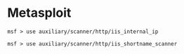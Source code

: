 # Metasploit

```
msf > use auxiliary/scanner/http/iis_internal_ip
```

```
msf > use auxiliary/scanner/http/iis_shortname_scanner
```